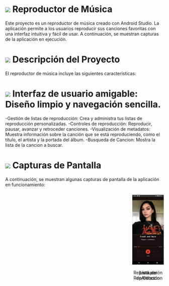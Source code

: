 # <img src="https://raw.githubusercontent.com/SamHerbert/SVG-Loaders/5deed925369e57e9c58ba576ce303466984db501/svg-loaders/bars.svg" width = 15px> Reproductor de Música
Este proyecto es un reproductor de música creado con Android Studio. La aplicación permite a los usuarios reproducir sus canciones favoritas con una interfaz intuitiva y fácil de usar. A continuación, se muestran capturas de la aplicación en ejecución.

# <img src="https://raw.githubusercontent.com/SamHerbert/SVG-Loaders/5deed925369e57e9c58ba576ce303466984db501/svg-loaders/bars.svg" width = 15px> Descripción del Proyecto
El reproductor de música incluye las siguientes características:

# <img src="https://raw.githubusercontent.com/SamHerbert/SVG-Loaders/5deed925369e57e9c58ba576ce303466984db501/svg-loaders/bars.svg" width = 15px> Interfaz de usuario amigable: Diseño limpio y navegación sencilla.
-Gestión de listas de reproducción: Crea y administra tus listas de reproducción personalizadas.
-Controles de reproducción: Reproducir, pausar, avanzar y retroceder canciones.
-Visualización de metadatos: Muestra información sobre la canción que se está reproduciendo, como el título, el artista y la portada del álbum.
-Busqueda de Cancion: Mostra la lista de la cancion a buscar.

# <img src="https://raw.githubusercontent.com/SamHerbert/SVG-Loaders/5deed925369e57e9c58ba576ce303466984db501/svg-loaders/bars.svg" width = 15px> Capturas de Pantalla
A continuación, se muestran algunas capturas de pantalla de la aplicación en funcionamiento:


<div style="display: grid; grid-template-columns: repeat(3, 1fr); grid-template-areas: flag_1 flag_2 flag_3; gap: 10px;">

  <div style="width: 100px; grid-area: flag_1;">
    <img src="capturas/Screenshot_20230419-003626.png" alt="Lista" style="width:100%;">
    <p style="text-align: center;">Lista de Reproduccion</p>
  </div>

  <div style="width: 100px; grid-area: flag_2;">
    <img src="capturas/Screenshot_20230419-003659.png" alt="Artistas" style="width:100%;">
    <p style="text-align: center;">Lista por Artitas</p>
  </div>

  <div style="width: 100px; grid-area: flag_3;">
    <img src="capturas/Screenshot_20230419-003730.png" alt="Reproduccion" style="width:100%;">
    <p style="text-align: center;">Reproducción de Canción</p>
  </div>

</div>
